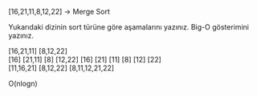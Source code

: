 [16,21,11,8,12,22] -> Merge Sort

Yukarıdaki dizinin sort türüne göre aşamalarını yazınız.
Big-O gösterimini yazınız.

 [16,21,11]   [8,12,22]  
[16] [21,11]   [8] [12,22]
[16] [21] [11]  [8] [12] [22]  
[11,16,21]  [8,12,22]
[8,11,12,21,22]  

O(nlogn)
